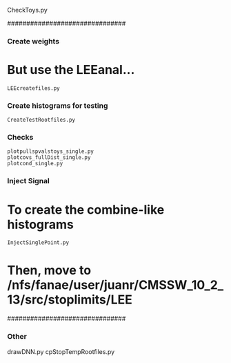 CheckToys.py

###############################
### Create weights
# But use the LEEanal...
    LEEcreatefiles.py

### Create histograms for testing
    CreateTestRootfiles.py

### Checks
    plotpullspvalstoys_single.py
    plotcovs_fullDist_single.py
    plotcond_single.py

### Inject Signal
# To create the combine-like histograms
    InjectSinglePoint.py
# Then, move to /nfs/fanae/user/juanr/CMSSW_10_2_13/src/stoplimits/LEE

###############################
### Other
drawDNN.py
cpStopTempRootfiles.py
